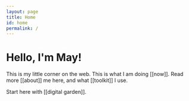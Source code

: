 ```yaml
---
layout: page
title: Home
id: home
permalink: /
---
```


# Hello, I'm May! 

This is my little corner on the web.  This is what I am doing [[now]]. Read more [[about]] me here, and what [[toolkit]] I use.

Start here with [[digital garden]].


<style>
  .wrapper {
    max-width: 44em;
  }
</style>
